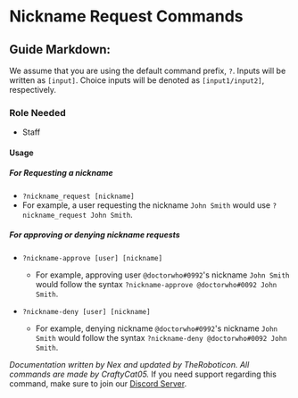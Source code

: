 # Nickname Request Commands

## Guide Markdown:  
We assume that you are using the default command prefix, `?`. Inputs will be written as `[input]`. Choice inputs will be denoted as `[input1/input2]`, respectively.

### Role Needed
- Staff

#### Usage

##### For Requesting a nickname

- `?nickname_request [nickname]`
 - For example, a user requesting the nickname `John Smith` would use `?nickname_request John Smith`.

##### For approving or denying nickname requests

- `?nickname-approve [user] [nickname]`
  - For example, approving user `@doctorwho#0992`'s nickname `John Smith` would follow the syntax `?nickname-approve @doctorwho#0092 John Smith`.

- `?nickname-deny [user] [nickname]`
  - For example, denying nickname `@doctorwho#0992`'s nickname `John Smith` would follow the syntax `?nickname-deny @doctorwho#0092 John Smith`.


*Documentation written by Nex and updated by TheRoboticon. All commands are made by CraftyCat05.*
If you need support regarding this command, make sure to join our [Discord Server](https://discordapp.com/invite/D3K3Fqz).
